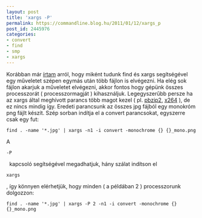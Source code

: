 ```yaml
---
layout: post
title: 'xargs -P'
permalink: https://commandline.blog.hu/2011/01/12/xargs_p
post_id: 2445976
categories: 
- convert
- find
- smp
- xargs
---
```


Korábban már 
[írtam](http://commandline.blog.hu/2011/01/06/xargs) arról, hogy miként tudunk find és xargs segítségével egy műveletet szépen egymás után több fájlon is elvégezni. Ha elég sok fájlon akarjuk a műveletet elvégezni, akkor fontos hogy gépünk összes processzorát ( processzormagját ) kihasználjuk. Legegyszerűbb persze ha az xargs által meghívott parancs több magot kezel ( pl. 
[pbzip2](http://commandline.blog.hu/2009/12/29/pbzip2), 
[x264](http://commandline.blog.hu/2010/02/21/x264_tobbszalusag) ), de ez nincs mindig így. 
Eredeti parancsunk az összes jpg fájból egy monokróm png fájlt készít. Szép sorban indítja el a convert parancsokat, egyszerre csak egy fut: 
```
find . -name '*.jpg' | xargs -n1 -i convert -monochrome {} {}_mono.png
``` 
A 
```
-P
```
  kapcsoló segítségével megadhatjuk, hány szálat indítson el 
```
xargs
```
, így könnyen elérhetjük, hogy minden ( a példában 2 ) processzorunk dolgozzon: 
```
find . -name '*.jpg' | xargs -P 2 -n1 -i convert -monochrome {} {}_mono.png
``` 
  
 